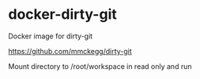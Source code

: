 # docker-dirty-git
Docker image for dirty-git

https://github.com/mmckegg/dirty-git

Mount directory to /root/workspace in read only and run
